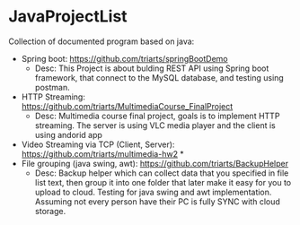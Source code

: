 # JavaProjectList
Collection of documented program based on java:

* Spring boot: https://github.com/triarts/springBootDemo
  * Desc: This Project is about bulding REST API using Spring boot framework, that connect to the MySQL database, and testing using postman.
* HTTP Streaming: https://github.com/triarts/MultimediaCourse_FinalProject
  * Desc: Multimedia course final project, goals is to implement HTTP streaming. The server is using VLC media player and the client is using andorid app
* Video Streaming via TCP (Client, Server): https://github.com/triarts/multimedia-hw2
  *
* File grouping (java swing, awt): https://github.com/triarts/BackupHelper
  * Desc: Backup helper which can collect data that you specified in file list text, then group it into one folder that later make it easy for you to upload to cloud. Testing for java swing and awt implementation. Assuming not every person have their PC is fully SYNC with cloud storage.
